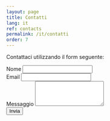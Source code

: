 ```yaml
---
layout: page
title: Contatti
lang: it
ref: contacts
permalink: /it/contatti
order: 7
---
```


Contattaci utilizzando il form seguente:

<form name="simple-contact-form" accept-charset="utf-8" action="https://formspree.io/{{ site.email }}" method="post">
  <div class="field">
    <label for="full-name">Nome</label>
    <input type="text" name="name" id="full-name" />
  </div>
  <div class="field">
    <label for="email-address">Email</label>
    <input type="email" name="_replyto" id="email-address" required="" />
  </div>
  <div class="field">
    <label for="message">Messaggio</label>
    <textarea name="message" id="message" rows="4" required=""></textarea>
  </div>
  <input type="hidden" name="_subject" id="email-subject" value="Contact Form Submission">
  <input type="submit" value="Invia" />
</form>

